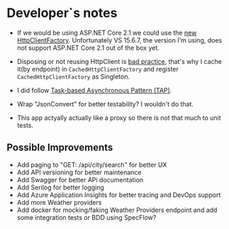 # Developer`s notes

* If we would be using ASP.NET Core 2.1 we could use the [new HttpClientFactory](https://blogs.msdn.microsoft.com/webdev/2018/02/28/asp-net-core-2-1-preview1-introducing-httpclient-factory/).
  Unfortunately VS 15.6.7, the version I'm using, does not support ASP.NET Core 2.1 out of the box yet.

* Disposing or not reusing HttpClient is [bad practice](https://aspnetmonsters.com/2016/08/2016-08-27-httpclientwrong/), that's why I cache it(by endpoint) in `CachedHttpClientFactory` and
  register `CachedHttpClientFactory` as Singleton.

* I did follow [Task-based Asynchronous Pattern (TAP)](https://docs.microsoft.com/en-us/dotnet/standard/asynchronous-programming-patterns/task-based-asynchronous-pattern-tap).

* Wrap "JsonConvert" for better testability? I wouldn't do that.

* This app actyally actually  like a proxy so there is not that much to unit tests.

## Possible Improvements

* Add paging to "GET: /api/city/search" for better UX
* Add API versioning for better maintenance
* Add Swagger for better APi documentation
* Add Serilog for better logging
* Add Azure Application Insights for better tracing and DevOps support
* Add more Weather providers
* Add docker for mocking/faking Weather Providers endpoint and add some integration tests or BDD using SpecFlow?
